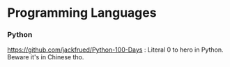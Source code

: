 Programming Languages
=====================

### Python

https://github.com/jackfrued/Python-100-Days : Literal 0 to hero in Python. Beware it's in Chinese tho.